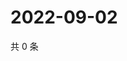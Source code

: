 # 2022-09-02

共 0 条

<!-- BEGIN WEIBO -->
<!-- 最后更新时间 Fri Sep 02 2022 20:10:26 GMT+0800 (China Standard Time) -->

<!-- END WEIBO -->
